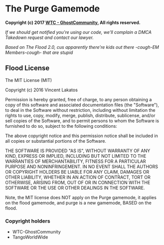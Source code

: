 # The Purge Gamemode

**Copyright (c) 2017 [WTC - GhostCommunity](https://wtcghostcommunity.com), All rights reserved.**

*If we should get notified you're using our code, we'll complain a DMCA Takedown request and contact our lawyer.*


*Based on The Flood 2.0, cus apparently there're kids out there -cough-EM Members-cough- that are stupid*


## Flood License

The MIT License (MIT)

Copyright (c) 2016 Vincent Lakatos

Permission is hereby granted, free of charge, to any person obtaining a copy
of this software and associated documentation files (the "Software"), to deal
in the Software without restriction, including without limitation the rights
to use, copy, modify, merge, publish, distribute, sublicense, and/or sell
copies of the Software, and to permit persons to whom the Software is
furnished to do so, subject to the following conditions:

The above copyright notice and this permission notice shall be included in all
copies or substantial portions of the Software.

THE SOFTWARE IS PROVIDED "AS IS", WITHOUT WARRANTY OF ANY KIND, EXPRESS OR
IMPLIED, INCLUDING BUT NOT LIMITED TO THE WARRANTIES OF MERCHANTABILITY,
FITNESS FOR A PARTICULAR PURPOSE AND NONINFRINGEMENT. IN NO EVENT SHALL THE
AUTHORS OR COPYRIGHT HOLDERS BE LIABLE FOR ANY CLAIM, DAMAGES OR OTHER
LIABILITY, WHETHER IN AN ACTION OF CONTRACT, TORT OR OTHERWISE, ARISING FROM,
OUT OF OR IN CONNECTION WITH THE SOFTWARE OR THE USE OR OTHER DEALINGS IN THE
SOFTWARE.

Note, the MIT license does NOT apply on the Purge gamemode, it applies on the flood gamemode, and purge is a new gamemode, BASED on the flood.

### Copyright holders
- WTC-GhostCommunity
- TangoWorldWide
